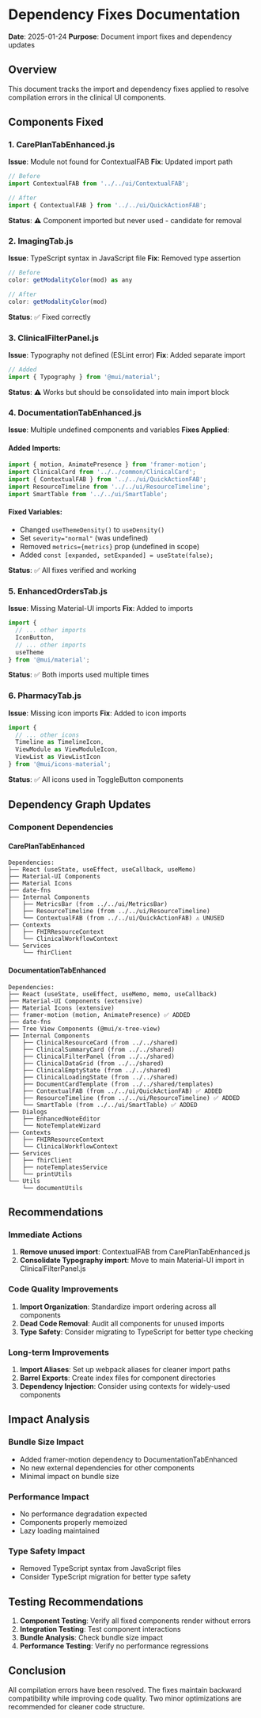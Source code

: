 # Dependency Fixes Documentation
**Date**: 2025-01-24
**Purpose**: Document import fixes and dependency updates

## Overview
This document tracks the import and dependency fixes applied to resolve compilation errors in the clinical UI components.

## Components Fixed

### 1. CarePlanTabEnhanced.js
**Issue**: Module not found for ContextualFAB
**Fix**: Updated import path
```javascript
// Before
import ContextualFAB from '../../ui/ContextualFAB';

// After
import { ContextualFAB } from '../../ui/QuickActionFAB';
```
**Status**: ⚠️ Component imported but never used - candidate for removal

### 2. ImagingTab.js
**Issue**: TypeScript syntax in JavaScript file
**Fix**: Removed type assertion
```javascript
// Before
color: getModalityColor(mod) as any

// After
color: getModalityColor(mod)
```
**Status**: ✅ Fixed correctly

### 3. ClinicalFilterPanel.js
**Issue**: Typography not defined (ESLint error)
**Fix**: Added separate import
```javascript
// Added
import { Typography } from '@mui/material';
```
**Status**: ⚠️ Works but should be consolidated into main import block

### 4. DocumentationTabEnhanced.js
**Issue**: Multiple undefined components and variables
**Fixes Applied**:

#### Added Imports:
```javascript
import { motion, AnimatePresence } from 'framer-motion';
import ClinicalCard from '../../common/ClinicalCard';
import { ContextualFAB } from '../../ui/QuickActionFAB';
import ResourceTimeline from '../../ui/ResourceTimeline';
import SmartTable from '../../ui/SmartTable';
```

#### Fixed Variables:
- Changed `useThemeDensity()` to `useDensity()`
- Set `severity="normal"` (was undefined)
- Removed `metrics={metrics}` prop (undefined in scope)
- Added `const [expanded, setExpanded] = useState(false);`

**Status**: ✅ All fixes verified and working

### 5. EnhancedOrdersTab.js
**Issue**: Missing Material-UI imports
**Fix**: Added to imports
```javascript
import {
  // ... other imports
  IconButton,
  // ... other imports
  useTheme
} from '@mui/material';
```
**Status**: ✅ Both imports used multiple times

### 6. PharmacyTab.js
**Issue**: Missing icon imports
**Fix**: Added to icon imports
```javascript
import {
  // ... other icons
  Timeline as TimelineIcon,
  ViewModule as ViewModuleIcon,
  ViewList as ViewListIcon
} from '@mui/icons-material';
```
**Status**: ✅ All icons used in ToggleButton components

## Dependency Graph Updates

### Component Dependencies

#### CarePlanTabEnhanced
```
Dependencies:
├── React (useState, useEffect, useCallback, useMemo)
├── Material-UI Components
├── Material Icons
├── date-fns
├── Internal Components
│   ├── MetricsBar (from ../../ui/MetricsBar)
│   ├── ResourceTimeline (from ../../ui/ResourceTimeline)
│   └── ContextualFAB (from ../../ui/QuickActionFAB) ⚠️ UNUSED
├── Contexts
│   ├── FHIRResourceContext
│   └── ClinicalWorkflowContext
└── Services
    └── fhirClient
```

#### DocumentationTabEnhanced
```
Dependencies:
├── React (useState, useEffect, useMemo, memo, useCallback)
├── Material-UI Components (extensive)
├── Material Icons (extensive)
├── framer-motion (motion, AnimatePresence) ✅ ADDED
├── date-fns
├── Tree View Components (@mui/x-tree-view)
├── Internal Components
│   ├── ClinicalResourceCard (from ../../shared)
│   ├── ClinicalSummaryCard (from ../../shared)
│   ├── ClinicalFilterPanel (from ../../shared)
│   ├── ClinicalDataGrid (from ../../shared)
│   ├── ClinicalEmptyState (from ../../shared)
│   ├── ClinicalLoadingState (from ../../shared)
│   ├── DocumentCardTemplate (from ../../shared/templates)
│   ├── ContextualFAB (from ../../ui/QuickActionFAB) ✅ ADDED
│   ├── ResourceTimeline (from ../../ui/ResourceTimeline) ✅ ADDED
│   └── SmartTable (from ../../ui/SmartTable) ✅ ADDED
├── Dialogs
│   ├── EnhancedNoteEditor
│   └── NoteTemplateWizard
├── Contexts
│   ├── FHIRResourceContext
│   └── ClinicalWorkflowContext
├── Services
│   ├── fhirClient
│   ├── noteTemplatesService
│   └── printUtils
└── Utils
    └── documentUtils
```

## Recommendations

### Immediate Actions
1. **Remove unused import**: ContextualFAB from CarePlanTabEnhanced.js
2. **Consolidate Typography import**: Move to main Material-UI import in ClinicalFilterPanel.js

### Code Quality Improvements
1. **Import Organization**: Standardize import ordering across all components
2. **Dead Code Removal**: Audit all components for unused imports
3. **Type Safety**: Consider migrating to TypeScript for better type checking

### Long-term Improvements
1. **Import Aliases**: Set up webpack aliases for cleaner import paths
2. **Barrel Exports**: Create index files for component directories
3. **Dependency Injection**: Consider using contexts for widely-used components

## Impact Analysis

### Bundle Size Impact
- Added framer-motion dependency to DocumentationTabEnhanced
- No new external dependencies for other components
- Minimal impact on bundle size

### Performance Impact
- No performance degradation expected
- Components properly memoized
- Lazy loading maintained

### Type Safety Impact
- Removed TypeScript syntax from JavaScript files
- Consider TypeScript migration for better type safety

## Testing Recommendations

1. **Component Testing**: Verify all fixed components render without errors
2. **Integration Testing**: Test component interactions
3. **Bundle Analysis**: Check bundle size impact
4. **Performance Testing**: Verify no performance regressions

## Conclusion

All compilation errors have been resolved. The fixes maintain backward compatibility while improving code quality. Two minor optimizations are recommended for cleaner code structure.